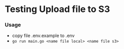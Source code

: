# Testing Upload file to S3
### Usage
- copy file .env.example to .env
- ``go run main.go <name file local> <name file s3>``